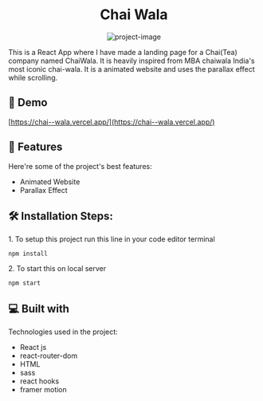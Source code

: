 <h1 align="center" id="title">Chai Wala</h1>

<p align="center"><img src="https://socialify.git.ci/Aryasarkar008/Chai-Wala/image?description=1&amp;descriptionEditable=This%20is%20a%20%20landing%20page%20for%20a%20Chai%20company%20named%20ChaiWala.%20It%20is%20heavily%20inspired%20from%20MBA%20chaiwala.&amp;language=1&amp;name=1&amp;owner=1&amp;stargazers=1&amp;theme=Light" alt="project-image"></p>

<p id="description">This is a React App where I have made a landing page for a Chai(Tea) company named ChaiWala. It is heavily inspired from MBA chaiwala India's most iconic chai-wala. It is a animated website and uses the parallax effect while scrolling.</p>

<h2>🚀 Demo</h2>

[https://chai--wala.vercel.app/](https://chai--wala.vercel.app/)
  
  
<h2>🧐 Features</h2>

Here're some of the project's best features:

*   Animated Website
*   Parallax Effect

<h2>🛠️ Installation Steps:</h2>

<p>1. To setup this project run this line in your code editor terminal</p>

```
npm install
```

<p>2. To start this on local server</p>

```
npm start
```

  
  
<h2>💻 Built with</h2>

Technologies used in the project:

*   React js
*   react-router-dom
*   HTML
*   sass
*   react hooks
*   framer motion
